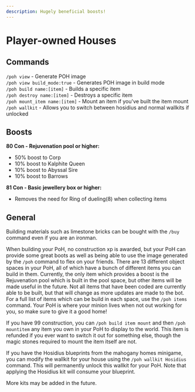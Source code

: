```yaml
---
description: Hugely beneficial boosts!
---
```


# Player-owned Houses

## Commands

`/poh view` - Generate POH image\
`/poh view build_mode:true` - Generates POH image in build mode\
`/poh build name:[item]` - Builds a specific item\
`/poh destroy name:[item]` - Destroys a specific item\
`/poh mount_item name:[item]` - Mount an item if you've built the item mount\
`/poh wallkit` - Allows you to switch between hosidius and normal wallkits if unlocked

## Boosts

**80 Con - Rejuvenation pool or higher:**

* 50% boost to Corp
* 10% boost to Kalphite Queen
* 10% boost to Abyssal Sire
* 10% boost to Barrows

**81 Con - Basic jewellery box or higher:**

* Removes the need for Ring of dueling(8) when collecting items

## General

Building materials such as limestone bricks can be bought with the `/buy` command even if you are an ironman.

When building your PoH, no construction xp is awarded, but your PoH can provide some great boots as well as being able to use the image generated by the `/poh` command to flex on your friends. There are 13 different object spaces in your PoH, all of which have a bunch of different items you can build in them. Currently, the only item which provides a boost is the Rejuvenation pool which is built in the pool space, but other items will be made useful in the future. Not all items that have been coded are currently able to be built, but that will change as more updates are made to the bot. For a full list of items which can be build in each space, use the `/poh items` command. Your PoH is where your minion lives when not out working for you, so make sure to give it a good home!

If you have 99 construction, you can `/poh build item mount` and then `/poh mountitem` any item you own in your PoH to display to the world. This item is refunded if you ever want to switch it out for something else, though the magic stones required to mount the item itself are not.

If you have the Hosidius blueprints from the mahogany homes minigame, you can modify the wallkit for your house using the `/poh wallkit Hosidius` command. This will permanently unlock this wallkit for your PoH. Note that applying the Hosidius kit will consume your blueprint.&#x20;

More kits may be added in the future.
